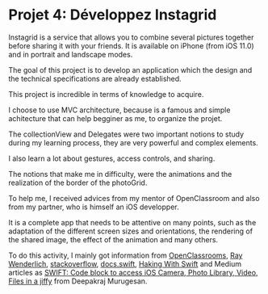 # Projet 4: Développez Instagrid


Instagrid is a service that allows you to combine several pictures together before sharing it with your friends. It is available on iPhone (from iOS 11.0) and in portrait and landscape modes.

The goal of this project is to develop an application which the design and the technical specifications are already established. 

This project is incredible in terms of knowledge to acquire.

I choose to use MVC architecture, because is a famous and simple achitecture that can help begginer as me, to organize the projet.

The collectionView and Delegates were two important notions to study during my learning process, they are very powerful and complex elements.

I also learn a lot about gestures, access controls, and sharing.

The notions that make me in difficulty, were the animations and the realization of the border of the photoGrid.

To help me, I received advices from my mentor of OpenClassroom and also from my partner, who is himself an iOS developper.

It is a complete app that needs to be attentive on many points, such as the adaptation of the different screen sizes and orientations, the rendering of the shared image, the effect of the animation and many others.

To do this activity, I mainly got information from [OpenClassrooms](https://openclassrooms.com/fr/courses/4570776-creez-une-application-responsive-pour-ios), [Ray Wenderlich](https://www.raywenderlich.com/6308-beginning-collection-views), [stackoverflow](https://stackoverflow.com/questions/28152526/how-do-i-open-phone-settings-when-a-button-is-clicked#28152624), [docs.swift](https://swift.org/), [Haking With Swift](https://www.hackingwithswift.com/example-code/media/how-to-render-a-uiview-to-a-uiimage) and Medium articles as [SWIFT: Code block to access iOS Camera, Photo Library, Video, Files in a jiffy](https://medium.com/@deepakrajmurugesan/swift-access-ios-camera-photo-library-video-and-file-from-user-device-6a7fd66beca2) from Deepakraj Murugesan. 
